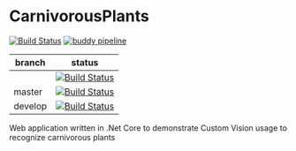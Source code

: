 # CarnivorousPlants
[![Build Status](https://dev.azure.com/bpelikan/CarnivorousPlants/_apis/build/status/CarnivorousPlants-CI?branchName=master)](https://dev.azure.com/bpelikan/CarnivorousPlants/_build/latest?definitionId=15&branchName=master) [![buddy pipeline](https://app.buddy.works/bpelikan/carnivorousplants/pipelines/pipeline/179604/badge.svg?token=01480216e0ec75b4a668ab891c7493093a7bbd4e4b08a13588c636edc74da523 "buddy pipeline")](https://app.buddy.works/bpelikan/carnivorousplants/pipelines/pipeline/179604)

| branch|status|
|---------------------------------|---|
| |[![Build Status](https://dev.azure.com/bpelikan/CarnivorousPlants/_apis/build/status/CP-Check_All_Branches-CI?branchName=master)](https://dev.azure.com/bpelikan/CarnivorousPlants/_build/latest?definitionId=23&branchName=master)|
| master  |[![Build Status](https://dev.azure.com/bpelikan/CarnivorousPlants/_apis/build/status/CP-master-CI?branchName=master)](https://dev.azure.com/bpelikan/CarnivorousPlants/_build/latest?definitionId=15&branchName=master)|
| develop |[![Build Status](https://dev.azure.com/bpelikan/CarnivorousPlants/_apis/build/status/CP-develop-CI?branchName=develop)](https://dev.azure.com/bpelikan/CarnivorousPlants/_build/latest?definitionId=18&branchName=develop)|



Web application written in .Net Core to demonstrate Custom Vision usage to recognize carnivorous plants
